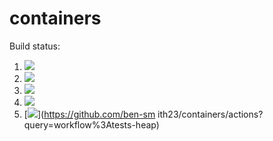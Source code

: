 # containers

Build status:

1. [![](https://github.com/ben-smith23/containers/workflows/tests-fibonacci/badge.svg)](https://github.com/ben-smith23/containers/actions?query=workflow%3Atests-fibonacci)
1. [![](https://github.com/ben-smith23/containers/workflows/tests-range/badge.svg)](https://github.com/ben-smith23/containers/actions?query=workflow%3Atests-range)
1. [![](https://github.com/ben-smith23/containers/workflows/tests-BST/badge.svg)](https://github.com/ben-smith23/containers/actions?query=workflow%3Atests-BST)
1. [![](https://github.com/ben-smith23/containers/workflows/tests-BinaryTree/badge.svg)](https://github.com/ben-smith23/containers/actions?query=workflow%3Atests-BinaryTree)
1. [![](https://github.com/ben-smith23/containers/workflows/tests-heap/badge.svg)](https://github.com/ben-sm    ith23/containers/actions?query=workflow%3Atests-heap)
